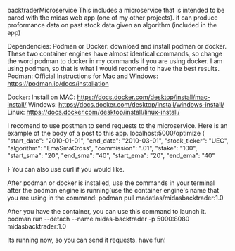 backtraderMicroservice
This includes a microservice that is intended to be pared with the midas web app (one of my other projects). it can produce proformance data on past stock data given an algorithm (included in the app)

Dependencies:
Podman or Docker:
download and install podman or docker. These two container engines have almost identical commands, so change the word podman to docker in my commands if you are using docker. I am using podman, so that is what I would recomend to have the best results. 
Podman:
Official Instructions for Mac and Windows: https://podman.io/docs/installation

Docker: 
Install on MAC: https://docs.docker.com/desktop/install/mac-install/
Windows: https://docs.docker.com/desktop/install/windows-install/
Linux: https://docs.docker.com/desktop/install/linux-install/

I recomend to use postman to send requests to the microservice. Here is an example of the body of a post to this app.
localhost:5000/optimize
{
    "start_date": "2010-01-01",
    "end_date": "2010-03-01",
    "stock_ticker": "UEC",
    "algorithm": "EmaSmaCross",
    "commission": ".01",
    "stake": "100",
    "start_sma": "20",
    "end_sma": "40",
    "start_ema": "20",
    "end_ema": "40"

}
You can also use curl if you would like. 

After podman or docker is installed, use the commands in your terminal after the podman engine is running(use the container engine's name that you are using in the command:
podman pull madatlas/midasbacktrader:1.0

After you have the container, you can use this command to launch it. 
podman run --detach --name midas-backtrader -p 5000:8080 midasbacktrader:1.0

Its running now, so you can send it requests. have fun!



